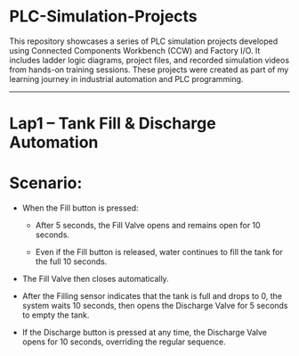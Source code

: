 # PLC-Simulation-Projects
This repository showcases a series of PLC simulation projects developed using Connected Components Workbench (CCW) and Factory I/O. It includes ladder logic diagrams, project files, and recorded simulation videos from hands-on training sessions. These projects were created as part of my learning journey in industrial automation and PLC programming.
________________________________________________________________________________________________
# Lap1 – Tank Fill & Discharge Automation
# Scenario:
  - When the Fill button is pressed:

    - After 5 seconds, the Fill Valve opens and remains open for 10 seconds.

    - Even if the Fill button is released, water continues to fill the tank for the full 10 seconds.

  - The Fill Valve then closes automatically.

  - After the Filling sensor indicates that the tank is full and drops to 0, the system waits 10 seconds, then opens the Discharge Valve for 5 seconds to empty the tank.

  - If the Discharge button is pressed at any time, the Discharge Valve opens for 10 seconds, overriding the regular sequence.
